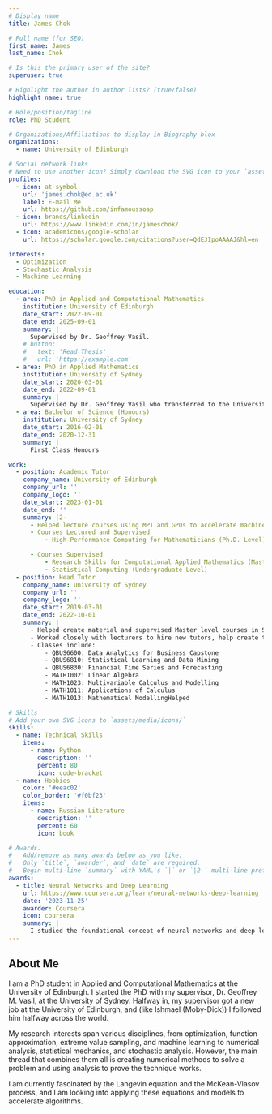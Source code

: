 ```yaml
---
# Display name
title: James Chok

# Full name (for SEO)
first_name: James
last_name: Chok

# Is this the primary user of the site?
superuser: true

# Highlight the author in author lists? (true/false)
highlight_name: true

# Role/position/tagline
role: PhD Student

# Organizations/Affiliations to display in Biography blox
organizations:
  - name: University of Edinburgh

# Social network links
# Need to use another icon? Simply download the SVG icon to your `assets/media/icons/` folder.
profiles:
  - icon: at-symbol
    url: 'james.chok@ed.ac.uk'
    label: E-mail Me
    url: https://github.com/infamoussoap
  - icon: brands/linkedin
    url: https://www.linkedin.com/in/jameschok/
  - icon: academicons/google-scholar
    url: https://scholar.google.com/citations?user=QdEJIpoAAAAJ&hl=en

interests:
  - Optimization
  - Stochastic Analysis
  - Machine Learning

education:
  - area: PhD in Applied and Computational Mathematics
    institution: University of Edinburgh
    date_start: 2022-09-01
    date_end: 2025-09-01
    summary: |
      Supervised by Dr. Geoffrey Vasil.
    # button:
    #   text: 'Read Thesis'
    #   url: 'https://example.com'
  - area: PhD in Applied Mathematics
    institution: University of Sydney
    date_start: 2020-03-01
    date_end: 2022-09-01
    summary: |
      Supervised by Dr. Geoffrey Vasil who transferred to the University of Edinburgh.
  - area: Bachelor of Science (Honours)
    institution: University of Sydney
    date_start: 2016-02-01
    date_end: 2020-12-31
    summary: |
      First Class Honours

work:
  - position: Academic Tutor
    company_name: University of Edinburgh
    company_url: ''
    company_logo: ''
    date_start: 2023-01-01
    date_end: ''
    summary: |2-
      - Helped lecture courses using MPI and GPUs to accelerate machine learning models and numerical simulations. Furthermore helped supervise research projects at Ph.D., Masters, and undergraduate level courses.
      - Courses Lectured and Supervised
          - High-Performance Computing for Mathematicians (Ph.D. Level)

      - Courses Supervised
          - Research Skills for Computational Applied Mathematics (Master Level)
          - Statistical Computing (Undergraduate Level)
  - position: Head Tutor
    company_name: University of Sydney
    company_url: ''
    company_logo: ''
    date_start: 2019-03-01
    date_end: 2022-10-01
    summary: |
      - Helped create material and supervised Master level courses in Statistics, Data Mining, and Applied Mathematics.
      - Worked closely with lecturers to hire new tutors, help create the teaching material, and hold student Q&A sessions.
      - Classes include:
          - QBUS6600: Data Analytics for Business Capstone
          - QBUS6810: Statistical Learning and Data Mining
          - QBUS6830: Financial Time Series and Forecasting
          - MATH1002: Linear Algebra
          - MATH1023: Multivariable Calculus and Modelling
          - MATH1011: Applications of Calculus
          - MATH1013: Mathematical ModellingHelped

# Skills
# Add your own SVG icons to `assets/media/icons/`
skills:
  - name: Technical Skills
    items:
      - name: Python
        description: ''
        percent: 80
        icon: code-bracket
  - name: Hobbies
    color: '#eeac02'
    color_border: '#f0bf23'
    items:
      - name: Russian Literature
        description: ''
        percent: 60
        icon: book

# Awards.
#   Add/remove as many awards below as you like.
#   Only `title`, `awarder`, and `date` are required.
#   Begin multi-line `summary` with YAML's `|` or `|2-` multi-line prefix and indent 2 spaces below.
awards:
  - title: Neural Networks and Deep Learning
    url: https://www.coursera.org/learn/neural-networks-deep-learning
    date: '2023-11-25'
    awarder: Coursera
    icon: coursera
    summary: |
      I studied the foundational concept of neural networks and deep learning. By the end, I was familiar with the significant technological trends driving the rise of deep learning; build, train, and apply fully connected deep neural networks; implement efficient (vectorized) neural networks; identify key parameters in a neural network’s architecture; and apply deep learning to your own applications.
---
```


## About Me

I am a PhD student in Applied and Computational Mathematics at the University of Edinburgh. I started the PhD with my supervisor, Dr. Geoffrey M. Vasil, at the University of Sydney. Halfway in, my supervisor got a new job at the University of Edinburgh, and (like Ishmael (Moby-Dick)) I followed him halfway across the world.

My research interests span various disciplines, from optimization, function approximation, extreme value sampling, and machine learning to numerical analysis, statistical mechanics, and stochastic analysis. However, the main thread that combines them all is creating numerical methods to solve a problem and using analysis to prove the technique works.

I am currently fascinated by the Langevin equation and the McKean-Vlasov process, and I am looking into applying these equations and models to accelerate algorithms. 

